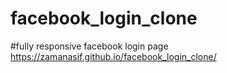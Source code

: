 # facebook_login_clone
#fully responsive facebook login page
 https://zamanasif.github.io/facebook_login_clone/

